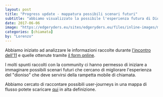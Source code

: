 ```yaml
---
layout: post
title: "Progress update - mappatura possibili scenari futuri"
subtitle: "abbiamo visualizzato la possibile l'esperienza futura di Dioniso"
date: 2017-06-06
image: "https://edgeryders.eu/sites/edgeryders.eu/files/inline-images/mappatura-06.png"
categories: [chiamata]
by: "Lorenzo"
---
```

Abbiamo iniziato ad analizzare le informazioni raccolte durante [l'incontro dell'11](https://edgeryders.eu/en/open-rampette-la-chiamata-incontro-1105-lastecca30) e quelle ottenute tramite [il form online](https://goo.gl/forms/ob7SBC5Om4VAHXLH2).

I molti spunti raccolti con la community ci hanno permesso di iniziare a immaginare possibili scenari futuri che cercano di migliorare l'esperienza del "dioniso" che deve servirsi della rampetta mobile di chiamata.

Abbiamo cercato di raccontare possibili user-journeys in una mappa di flusso potete scaricare [qui](https://drive.google.com/file/d/0B2SJ8fygbNJma21RSGdoTTg2Vlk/view) in alta definizione.
